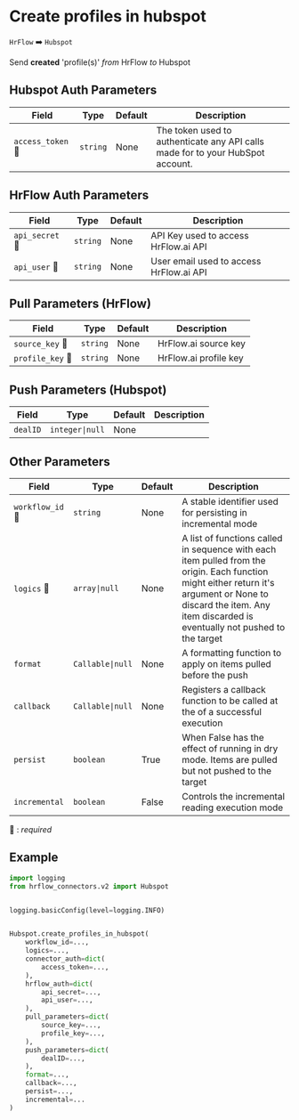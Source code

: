 # Create profiles in hubspot
`HrFlow` :arrow_right: `Hubspot`

Send **created** 'profile(s)' _from_ HrFlow _to_ Hubspot



## Hubspot Auth Parameters

| Field | Type | Default | Description |
| ----- | ---- | ------- | ----------- |
| `access_token` :red_circle: | `string` | None | The token used to authenticate any API calls made for to your HubSpot account. |

## HrFlow Auth Parameters

| Field | Type | Default | Description |
| ----- | ---- | ------- | ----------- |
| `api_secret` :red_circle: | `string` | None | API Key used to access HrFlow.ai API |
| `api_user` :red_circle: | `string` | None | User email used to access HrFlow.ai API |

## Pull Parameters (HrFlow)

| Field | Type | Default | Description |
| ----- | ---- | ------- | ----------- |
| `source_key` :red_circle: | `string` | None | HrFlow.ai source key |
| `profile_key` :red_circle: | `string` | None | HrFlow.ai profile key |

## Push Parameters (Hubspot)

| Field | Type | Default | Description |
| ----- | ---- | ------- | ----------- |
| `dealID`  | `integer\|null` | None |  |

## Other Parameters

| Field | Type | Default | Description |
| ----- | ---- | ------- | ----------- |
| `workflow_id` :red_circle: | `string` | None | A stable identifier used for persisting in incremental mode |
| `logics` :red_circle: | `array\|null` | None | A list of functions called in sequence with each item pulled from the origin. Each function might either return it's argument or None to discard the item. Any item discarded is eventually not pushed to the target |
| `format`  | `Callable\|null` | None | A formatting function to apply on items pulled before the push |
| `callback`  | `Callable\|null` | None | Registers a callback function to be called at the of a successful execution |
| `persist`  | `boolean` | True | When False has the effect of running in dry mode. Items are pulled but not pushed to the target |
| `incremental`  | `boolean` | False | Controls the incremental reading execution mode |

:red_circle: : *required*

## Example

```python
import logging
from hrflow_connectors.v2 import Hubspot


logging.basicConfig(level=logging.INFO)


Hubspot.create_profiles_in_hubspot(
    workflow_id=...,
    logics=...,
    connector_auth=dict(
        access_token=...,
    ),
    hrflow_auth=dict(
        api_secret=...,
        api_user=...,
    ),
    pull_parameters=dict(
        source_key=...,
        profile_key=...,
    ),
    push_parameters=dict(
        dealID=...,
    ),
    format=...,
    callback=...,
    persist=...,
    incremental=...
)
```